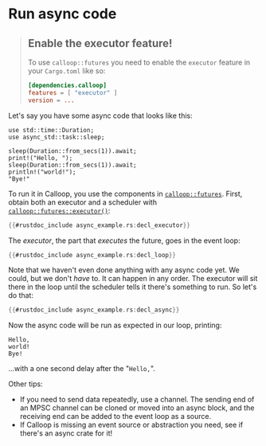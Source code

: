 # Run async code

> ## Enable the executor feature!
> 
> To use `calloop::futures` you need to enable the `executor` feature in your `Cargo.toml` like so:
> 
> ```toml
> [dependencies.calloop]
> features = [ "executor" ]
> version = ...

Let's say you have some async code that looks like this:

```rust,noplayground
use std::time::Duration;
use async_std::task::sleep;

sleep(Duration::from_secs(1)).await;
print!("Hello, ");
sleep(Duration::from_secs(1)).await;
println!("world!");
"Bye!"
```

To run it in Calloop, you use the components in [`calloop::futures`](api/calloop/futures/). First, obtain both an executor and a scheduler with [`calloop::futures::executor()`](api/calloop/futures/fn.executor.html):

```rust
{{#rustdoc_include async_example.rs:decl_executor}}
```

The *executor*, the part that *executes* the future, goes in the event loop:

```rust
{{#rustdoc_include async_example.rs:decl_loop}}
```

Note that we haven't even done anything with any async code yet. We could, but we don't *have* to. It can happen in any order. The executor will sit there in the loop until the scheduler tells it there's something to run. So let's do that:

```rust
{{#rustdoc_include async_example.rs:decl_async}}
```

Now the async code will be run as expected in our loop, printing:

    Hello,
    world!
    Bye!

...with a one second delay after the "`Hello,`".

Other tips:

- If you need to send data repeatedly, use a channel. The sending end of an MPSC channel can be cloned or moved into an async block, and the receiving end can be added to the event loop as a source.
- If Calloop is missing an event source or abstraction you need, see if there's an async crate for it!